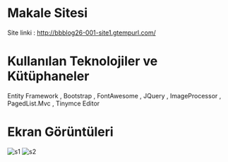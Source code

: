 # Makale Sitesi
 Site linki : http://bbblog26-001-site1.gtempurl.com/

# Kullanılan Teknolojiler ve Kütüphaneler
 Entity Framework , Bootstrap , FontAwesome , JQuery , ImageProcessor , PagedList.Mvc , Tinymce Editor
 
# Ekran Görüntüleri

 ![s1](https://i.hizliresim.com/nKdjkV.jpg)
 ![s2](https://i.hizliresim.com/TQ5Qeh.jpg)

